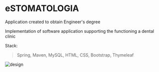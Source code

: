 # eSTOMATOLOGIA
Application created to obtain Engineer's degree 

Implementation of software application supporting the functioning a dental clinic


Stack: 
>Spring,
>Maven,
>MySQL,
>HTML,
>CSS,
>Bootstrap,
>Thymeleaf

![design](https://i.imgur.com/PVac7HZ.png)
